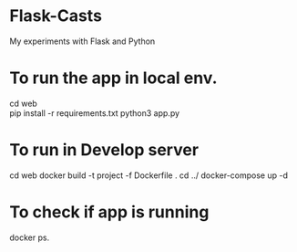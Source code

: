# Flask-Casts
My experiments with Flask and Python


# To run the app in local env. 
cd web  
pip install -r requirements.txt
python3 app.py
 
# To run in Develop server


cd web
docker build -t project -f Dockerfile .
cd ../
docker-compose up -d 

# To check if app is running
docker ps.



